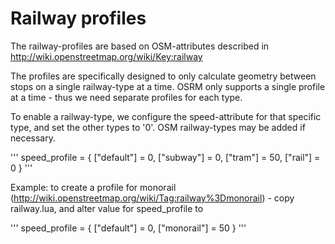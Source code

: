 # Railway profiles

The railway-profiles are based on OSM-attributes described in http://wiki.openstreetmap.org/wiki/Key:railway

The profiles are specifically designed to only calculate geometry between stops on a single railway-type at a time. OSRM only supports a single profile at a time - thus we need separate profiles for each type.

To enable a railway-type, we configure the speed-attribute for that specific type, and set the other types to '0'. OSM railway-types may be added if necessary.

'''
speed_profile = {
  ["default"] = 0,
  ["subway"] = 0,
  ["tram"] = 50,
  ["rail"] = 0
}
'''

Example: to create a profile for monorail (http://wiki.openstreetmap.org/wiki/Tag:railway%3Dmonorail) - copy railway.lua, and alter value for speed_profile to

'''
speed_profile = {
  ["default"] = 0,
  ["monorail"] = 50
}
'''